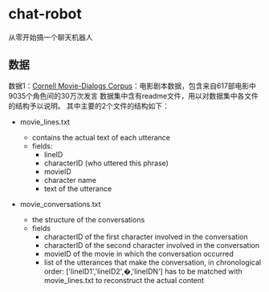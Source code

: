 # chat-robot
从零开始搞一个聊天机器人

## 数据
数据1：[Cornell Movie-Dialogs Corpus](https://www.cs.cornell.edu/~cristian/Cornell_Movie-Dialogs_Corpus.html)：电影剧本数据，包含来自617部电影中9035个角色间的30万次发言
数据集中含有readme文件，用以对数据集中各文件的结构予以说明。
其中主要的2个文件的结构如下：
- movie_lines.txt
	- contains the actual text of each utterance
	- fields:
		- lineID
		- characterID (who uttered this phrase)
		- movieID
		- character name
		- text of the utterance

- movie_conversations.txt
	- the structure of the conversations
	- fields
		- characterID of the first character involved in the conversation
		- characterID of the second character involved in the conversation
		- movieID of the movie in which the conversation occurred
		- list of the utterances that make the conversation, in chronological 
			order: ['lineID1','lineID2',�,'lineIDN']
			has to be matched with movie_lines.txt to reconstruct the actual content
